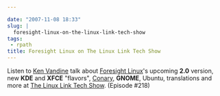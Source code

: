 ```yaml
---

date: "2007-11-08 18:33"
slug: |
  foresight-linux-on-the-linux-link-tech-show
tags:
 - rpath
title: Foresight Linux on The Linux Link Tech Show
---
```


Listen to [Ken Vandine](http://ken.vandine.org/) talk about [Foresight
Linux](http://www.foresightlinux.org)\'s upcoming **2.0** version, new
**KDE** and **XFCE** "flavors",
[Conary](http://wiki.rpath.com/wiki/Conary), **GNOME**, Ubuntu,
translations and more at [The Linux Link Tech
Show](http://www.tllts.org/). (Episode \#218)
